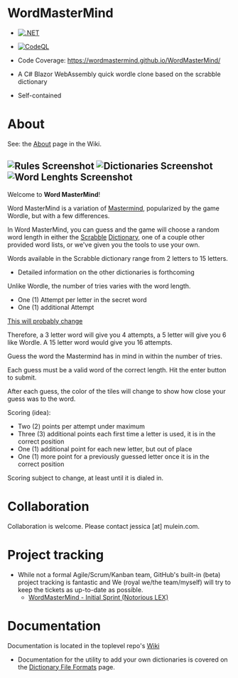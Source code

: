 # WordMasterMind
- [![.NET](https://github.com/WordMasterMind/WordMasterMind/actions/workflows/dotnet.yml/badge.svg)](https://github.com/WordMasterMind/WordMasterMind/actions/workflows/dotnet.yml)
- [![CodeQL](https://github.com/WordMasterMind/WordMasterMind/actions/workflows/codeql-analysis.yml/badge.svg)](https://github.com/WordMasterMind/WordMasterMind/actions/workflows/codeql-analysis.yml)
- Code Coverage: https://wordmastermind.github.io/WordMasterMind/

- A C# Blazor WebAssembly quick wordle clone based on the scrabble dictionary
- Self-contained

# About
See: the [About](https://github.com/WordMasterMind/WordMasterMind/wiki/About) page in the Wiki.

![Rules Screenshot](https://raw.githubusercontent.com/FreddieMercurial/WordMasterMind/main/WordMasterMindRules.png)
![Dictionaries Screenshot](https://raw.githubusercontent.com/FreddieMercurial/WordMasterMind/main/WordMasterMindDictionaries.png)
![Word Lenghts Screenshot](https://raw.githubusercontent.com/FreddieMercurial/WordMasterMind/main/WordMasterMindWordLengths.png)
-----
Welcome to **Word MasterMind**!

Word MasterMind is a variation of [Mastermind](https://en.wikipedia.org/wiki/Mastermind_(board_game)), popularized by the game Wordle, but with a few differences.

In Word MasterMind, you can guess and the game will choose a random word length in either the [Scrabble](https://en.wikipedia.org/wiki/Scrabble) [Dictionary](https://scrabble.merriam.com/), one of a couple other provided word lists, or we've given you the tools to use your own.

Words available in the Scrabble dictionary range from 2 letters to 15 letters.
- Detailed information on the other dictionaries is forthcoming

Unlike Wordle, the number of tries varies with the word length.

*   One (1) Attempt per letter in the secret word
*   One (1) additional Attempt

[This will probably change](https://github.com/WordMasterMind/WordMasterMind/discussions/2#discussioncomment-2144488)

Therefore, a 3 letter word will give you 4 attempts, a 5 letter will give you 6 like Wordle. A 15 letter word would give you 16 attempts.

Guess the word the Mastermind has in mind in within the number of tries.

Each guess must be a valid word of the correct length. Hit the enter button to submit.

After each guess, the color of the tiles will change to show how close your guess was to the word.

Scoring (idea):

*   Two (2) points per attempt under maximum
*   Three (3) additional points each first time a letter is used, it is in the correct position
*   One (1) additional point for each new letter, but out of place
*   One (1) more point for a previously guessed letter once it is in the correct position

Scoring subject to change, at least until it is dialed in.

# Collaboration
Collaboration is welcome. Please contact jessica [at] mulein.com.


# Project tracking
- While not a formal Agile/Scrum/Kanban team, GitHub's built-in (beta) project tracking is fantastic and We (royal we/the team/myself) will try to keep the tickets as up-to-date as possible.
  - [WordMasterMind - Initial Sprint (Notorious LEX)](https://github.com/orgs/WordMasterMind/projects/1)

# Documentation
Documentation is located in the toplevel repo's [Wiki](https://github.com/WordMasterMind/WordMasterMind/wiki)
- Documentation for the utility to add your own dictionaries is covered on the [Dictionary File Formats](https://github.com/WordMasterMind/WordMasterMind/wiki/Dictionary-File-Formats) page.

